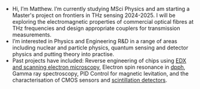 - Hi, I’m Matthew. I’m currently studying MSci Physics and am starting a Master's project on frontiers in THz sensing 2024-2025. I will be exploring the electromagnetic properties of commercial optical fibres at THz frequencies and design appropriate couplers for transmission measurements. 
- I’m interested in Physics and Engineering R&D in a range of areas including nuclear and particle physics, quantum sensing and detector physics and putting theory into practise.
- Past projects have included: Reverse engineering of chips using [EDX and scanning electron microscopy](https://matthew-dbrown.github.io/SEM/poster.pdf), Electron spin resonance in [dpph](https://matthew-dbrown.github.io/ESR/ESR_report.pdf), Gamma ray spectroscopy, PID Control for magnetic levitation, and the characterisation of CMOS sensors and [scintillation detectors](https://matthew-dbrown.github.io/NUC/scintillation_characterisation.pdf).
<!---
Matthew-DBrown/Matthew-DBrown is a ✨ special ✨ repository because its `README.md` (this file) appears on your GitHub profile.
You can click the Preview link to take a look at your changes.
--->
